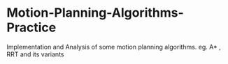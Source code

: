 # Motion-Planning-Algorithms-Practice
Implementation and Analysis of some motion planning algorithms. eg. A* , RRT and its variants
